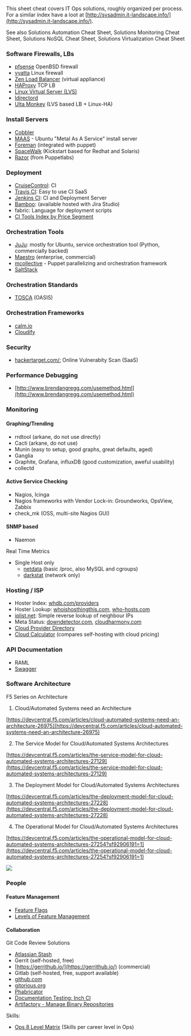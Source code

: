This sheet cheat covers IT Ops solutions, roughly organized per process.
For a similar index have a loot at
[http://sysadmin.it-landscape.info/](http://sysadmin.it-landscape.info/).

See also Solutions Automation Cheat Sheet, Solutions Monitoring Cheat Sheet, Solutions NoSQL Cheat Sheet, Solutions Virtualization Cheat Sheet

### Software Firewalls, LBs

-   [pfsense](http://pfsense.org/) OpenBSD firewall
-   [vyatta](http://vyatta.org/) Linux firewall
-   [Zen Load Balancer](http://zenloadbalancer.com/) (virtual appliance)
-   [HAProxy](http://haproxy.1wt.eu/) TCP LB
-   [Linux Virtual Server (LVS)](http://www.linuxvirtualserver.org/)
-   [ldirectord](http://horms.net/projects/ldirectord/)
-   [Ulta Monkey](http://www.ultramonkey.org/) (LVS based LB + Linux-HA)

### Install Servers

-   [Cobbler](http://www.cobblerd.org/)
-   [MAAS](http://www.ubuntu.com/cloud/tools/maas) - Ubuntu "Metal As A
    Service" install server
-   [Foreman](http://theforeman.org/) (integrated with puppet)
-   [SpaceWalk](http://spacewalk.redhat.com) (Kickstart based for Redhat
    and Solaris)
-   [Razor](https://github.com/puppetlabs/razor-server) (from
    Puppetlabs)

### Deployment

-   [CruiseControl](http://cruisecontrol.sourceforge.net/): CI
-   [Travis CI](https://travis-ci.org): Easy to use CI SaaS
-   [Jenkins CI](https://wiki.jenkins-ci.org): CI and Deployment Server
-   [Bamboo](https://www.atlassian.com/software/bamboo/): (available
    hosted with Jira Studio)
-   fabric: Language for deployment scripts
-   [CI Tools Index by Price
    Segment](http://citconf.com/wiki/index.php?title=Different_CI_Tools)

### Orchestration Tools

-   [JuJu](https://launchpad.net/juju): mostly for Ubuntu, service
    orchestration tool (Python, commercially backed)
-   [Maestro](http://www.maestrodev.com/) (enterprise, commercial)
-   [mcollective](http://puppetlabs.com/mcollective) - Puppet
    parallelizing and orchestration framework
-   [SaltStack](http://www.saltstack.com/community/)

### Orchestration Standards

-   [TOSCA](https://www.oasis-open.org/committees/tc_home.php?wg_abbrev=tosca)
    (OASIS)

### Orchestration Frameworks

-   [calm.io](https://calm.io)
-   [Cloudify](http://getcloudify.org/)

### Security

-   [hackertarget.com/:](https://hackertarget.com/) Online Vulnerabity
    Scan (SaaS)

### Performance Debugging

-   [http://www.brendangregg.com/usemethod.html](http://www.brendangregg.com/usemethod.html)

### Monitoring

#### Graphing/Trending

-   rrdtool (arkane, do not use directly)
-   Cacti (arkane, do not use)
-   Munin (easy to setup, good graphs, great defaults, aged)
-   Ganglia
-   Graphite, Grafana, influxDB (good customization, aweful usability)
-   collectd

#### Active Service Checking

-   Nagios, Icinga
-   Nagios frameworks with Vendor Lock-in: Groundworks, OpsView, Zabbix
-   check\_mk (OSS, multi-site Nagios GUI)

#### SNMP based

-   Naemon

Real Time Metrics

-   Single Host only
    -   [netdata](https://github.com/firehol/netdata) (basic /proc, also
        MySQL and cgroups)
    -   [darkstat](https://unix4lyfe.org/darkstat/) (network only)

### Hosting / ISP

-   Hoster Index: [whdb.com/providers](http://whdb.com/providers)
-   Hoster Lookup:
    [whoishosthingthis.com](http://www.whoishostingthis.com/),
    [who-hosts.com](http://who-hosts.com/)
-   [iplist.net](http://iplist.net): Simple reverse lookup of neighbour
    IPs
-   Meta Status: [downdetector.com](https://downdetector.com/),
    [cloudharmony.com](https://cloudharmony.com)
-   [Cloud Provider Directory](https://cloudharmony.com/cloudsquare)
-   [Cloud Calculator](http://www.thecloudcalculator.com/) (compares
    self-hosting with cloud pricing)

### API Documentation

- RAML
- [Swagger](http://editor.swagger.io)

### Software Architecture

F5 Series on Architecture

 

1) Cloud/Automated Systems need an Architecture

[https://devcentral.f5.com/articles/cloud-automated-systems-need-an-architecture-26975](https://devcentral.f5.com/articles/cloud-automated-systems-need-an-architecture-26975)

 

2) The Service Model for Cloud/Automated Systems Architectures

[https://devcentral.f5.com/articles/the-service-model-for-cloud-automated-systems-architectures-27129](https://devcentral.f5.com/articles/the-service-model-for-cloud-automated-systems-architectures-27129)

 

3) The Deployment Model for Cloud/Automated Systems Architectures

[https://devcentral.f5.com/articles/the-deployment-model-for-cloud-automated-systems-architectures-27228](https://devcentral.f5.com/articles/the-deployment-model-for-cloud-automated-systems-architectures-27228)

 

4) The Operational Model for Cloud/Automated Systems Architectures

[https://devcentral.f5.com/articles/the-operational-model-for-cloud-automated-systems-architectures-27254?sf92906191=1](https://devcentral.f5.com/articles/the-operational-model-for-cloud-automated-systems-architectures-27254?sf92906191=1)

![](https://ssl.gstatic.com/ui/v1/icons/mail/images/cleardot.gif)

### People

#### Feature Management

-   [Feature
    Flags](http://swreflections.blogspot.de/2014/08/feature-toggles-are-one-of-worst-kinds.html)
-   [Levels of Feature
    Management](https://thenewstack.io/level-feature-management-right-team/?utm_content=buffer1b569&utm_medium=social&utm_source=twitter.com&utm_campaign=buffer)

#### Collaboration

Git Code Review Solutions

-   [Atlassian Stash](https://de.atlassian.com/software/stash)
-   Gerrit (self-hosted, free)
-   [https://gerrithub.io/](https://gerrithub.io/) (commercial)
-   Gitlab (self-hosted, free, support available)
-   [github.com](https://github.com)
-   [gitorious.org](https://gitorious.org/)
-   [Phabricator](http://phabricator.org/comparison/)
-   [Documentation Testing: Inch CI](http://inch-ci.org/)
-   [Artifactory - Manage Binary
    Repositories](https://www.jfrog.com/confluence/display/RTF/Welcome+to+Artifactory)

Skills:

-   [Ops 8 Level
    Matrix](http://webcache.googleusercontent.com/search?q=cache:umLUawx4v6IJ:www.verber.com/mark/sysadm/ops-8level-matrix.xls+verber+ops+level&cd=1&hl=en&ct=clnk)
    (Skills per career level in Ops)
